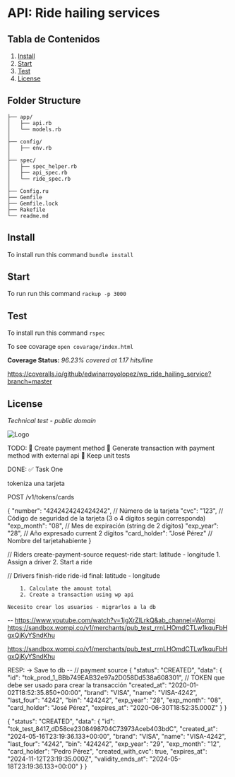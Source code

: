 # API: Ride hailing services


## Tabla de Contenidos

1. [Install](#install)
2. [Start](#start)
3. [Test](#test)
4. [License](#license)

## Folder Structure
```
├── app/
│   ├── api.rb
│   └── models.rb
│
├── config/
│   ├── env.rb
│
├── spec/
│   ├── spec_helper.rb
│   ├── api_spec.rb
│   └── ride_spec.rb
│
├── Config.ru
├── Gemfile
├── Gemfile.lock
├── Rakefile
└── readme.md
```

## Install

To install run this command ```bundle install```

## Start 

To run run this command ```rackup -p 3000```

## Test 

To install run this command ```rspec```

To see covarage ```open covarage/index.html```

**Coverage Status:** *96.23% covered at 1.17 hits/line* 

https://coveralls.io/github/edwinarroyolopez/wp_ride_hailing_service?branch=master

## License

*Technical test - public domain*

![Logo](https://code.dblock.org/images/posts/2015/2015-08-04-ruby-grape/grape.png)



TODO:
    🔲 Create payment method
    🔲 Generate transaction with payment method with external api
    🔲 Keep unit tests

DONE:
    ✅ Task One



tokeniza una tarjeta

POST /v1/tokens/cards

{
  "number": "4242424242424242", // Número de la tarjeta
  "cvc": "123", // Código de seguridad de la tarjeta (3 o 4 dígitos según corresponda)
  "exp_month": "08", // Mes de expiración (string de 2 dígitos)
  "exp_year": "28", // Año expresado current 2 dígitos
  "card_holder": "José Pérez" // Nombre del tarjetahabiente
}


// Riders
    create-payment-source
    request-ride
        start: latitude - longitude
        1. Assign a driver
        2. Start a ride

// Drivers
    finish-ride
        ride-id
        final: latitude - longitude

        1. Calculate the amount total
        2. Create a transaction using wp api
    
    Necesito crear los usuarios - migrarlos a la db




-- https://www.youtube.com/watch?v=1jgXrZlLrkQ&ab_channel=Wompi
https://sandbox.wompi.co/v1/merchants/pub_test_rrnLHOmdCTLw1kquFbHgxQjKyYSndKhu

https://sandbox.wompi.co/v1/merchants/pub_test_rrnLHOmdCTLw1kquFbHgxQjKyYSndKhu

RESP:
-> Save to db -- // payment source
{
  "status": "CREATED",
  "data": {
    "id": "tok_prod_1_BBb749EAB32e97a2D058Dd538a608301", // TOKEN que debe ser usado para crear la transacción
    "created_at": "2020-01-02T18:52:35.850+00:00",
    "brand": "VISA",
    "name": "VISA-4242",
    "last_four": "4242",
    "bin": "424242",
    "exp_year": "28",
    "exp_month": "08",
    "card_holder": "José Pérez",
    "expires_at": "2020-06-30T18:52:35.000Z"
  }
}



{
    "status": "CREATED",
    "data": {
        "id": "tok_test_8417_dD58ce2308498704C73973Aceb403bdC",
        "created_at": "2024-05-16T23:19:36.133+00:00",
        "brand": "VISA",
        "name": "VISA-4242",
        "last_four": "4242",
        "bin": "424242",
        "exp_year": "29",
        "exp_month": "12",
        "card_holder": "Pedro Pérez",
        "created_with_cvc": true,
        "expires_at": "2024-11-12T23:19:35.000Z",
        "validity_ends_at": "2024-05-18T23:19:36.133+00:00"
    }
}
